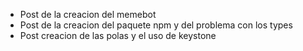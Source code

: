- Post de la creacion del memebot
- Post de la creacion del paquete npm y del problema con los types
- Post creacion de las polas y el uso de keystone